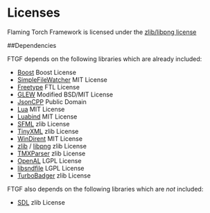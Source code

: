 Licenses
========

Flaming Torch Framework is licensed under the [zlib/libpng license](http://opensource.org/licenses/Zlib)

##Dependencies

FTGF depends on the following libraries which are already included:

 - [Boost](http://www.boost.org/users/license.html) Boost License
 - [SimpleFileWatcher](https://code.google.com/p/simplefilewatcher/) MIT License
 - [Freetype](http://www.freetype.org/license.html) FTL License
 - [GLEW](http://glew.sourceforge.net/credits.html) Modified BSD/MIT License
 - [JsonCPP](https://github.com/open-source-parsers/jsoncpp/blob/master/LICENSE) Public Domain
 - [Lua](http://www.lua.org/license.html) MIT License
 - [Luabind](http://www.rasterbar.com/products/luabind/docs.html) MIT License
 - [SFML](http://sfml-dev.org/license.php) zlib License
 - [TinyXML](http://www.grinninglizard.com/tinyxmldocs/) zlib License
 - [WinDirent](http://softagalleria.net/dirent.php) MIT License
 - [zlib](http://www.zlib.net/zlib_license.html) / [libpng](http://www.libpng.org/pub/png/) zlib License
 - [TMXParser](https://github.com/andrewrk/tmxparser) zlib License
 - [OpenAL](http://en.wikipedia.org/wiki/OpenAL) LGPL License
 - [libsndfile](http://en.wikipedia.org/wiki/Libsndfile) LGPL License
 - [TurboBadger](https://github.com/fruxo/turbobadger) zlib License

FTGF also depends on the following libraries which are *not* included:

 - [SDL](http://www.libsdl.org) zlib License
